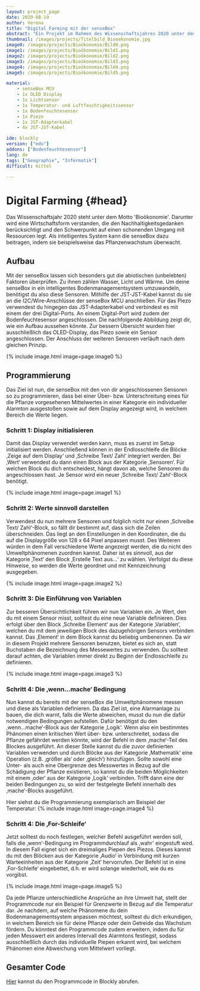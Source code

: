 ```yaml
---
layout: project_page  
date: 2020-08-19  
author: Verena
title: "Digital Farming mit der senseBox"
abstract: "Ein Projekt im Rahmen des Wissenschaftsjahres 2020 unter dem Motto 'Bioökonomie'."
thumbnail: /images/projects/Titelbild_Biooekonomie.jpg
image0: /images/projects/Bioökonomie/Bild0.png
image1: /images/projects/Bioökonomie/Bild1.png
image2: /images/projects/Bioökonomie/Bild2.png
image3: /images/projects/Bioökonomie/Bild3.png
image4: /images/projects/Bioökonomie/Bild4.png
image5: /images/projects/Bioökonomie/Bild5.png

material: 
    - senseBox MCU 
    - 1x OLED Display
    - 1x Lichtsensor
    - 1x Temperatur- und Luftfeuchtigkeitssensor
    - 1x Bodenfeuchtesensor
    - 1x Piezo
    - 1x JST-Adapterkabel  
    - 4x JST-JST-Kabel

ide: blockly
version: ["edu"]    
addons: ["Bodenfeuchtesensor"] 
lang: de 
tags: ["Geographie", "Informatik"] 
difficult: mittel

---
```

# Digital Farming {#head}
Das Wissenschaftsjahr 2020 steht unter dem Motto 'Bioökonomie'. Darunter wird eine Wirtschaftsform verstanden, die den Nachhaltigkeitsgedanken berücksichtigt und den Schwerpunkt auf einen schonenden Umgang mit Ressourcen legt. Als intelligentes System kann die senseBox dazu beitragen, indem sie beispielsweise das Pflanzenwachstum überwacht. 

## Aufbau
Mit der senseBox lassen sich besonders gut die abiotischen (unbelebten) Faktoren überprüfen. Zu ihnen zählen Wasser, Licht und Wärme. Um deine senseBox in ein intelligentes Bodenmanagementsystem umzuwandeln, benötigst du also diese Sensoren. Mithilfe der JST-JST-Kabel kannst du sie an die I2C/Wire-Anschlüsse der senseBox MCU anschließen. Für das Piezo verwendest du hingegen das JST-Adapterkabel und verbindest es mit einem der drei Digital-Ports. An einem Digital-Port wird zudem der Bodenfeuchtesensor angeschlossen. Die nachfolgende Abbildung zeigt dir, wie ein Aufbau aussehen könnte. Zur bessern Übersicht wurden hier ausschließlich das OLED-Display, das Piezo sowie ein Sensor angeschlossen. Der Anschluss der weiteren Sensoren verläuft nach dem gleichen Prinzip. 

{% include image.html image=page.image0 %}

## Programmierung

Das Ziel ist nun, die senseBox mit den von dir angeschlossenen Sensoren so zu programmieren, dass bei einer Über- bzw. Unterschreitung eines für die Pflanze vorgesehenen Mittelwertes in einer Kategorie ein individueller Alarmton ausgestoßen sowie auf dem Display angezeigt wird, in welchem Bereich die Werte liegen. 

### Schritt 1: Display initialisieren
Damit das Display verwendet werden kann, muss es zuerst im Setup initialisiert werden. Anschließend können in der Endlosschleife die Blöcke ‚Zeige auf dem Display‘ und ‚Schreibe Text/ Zahl‘ integriert werden. Bei ‚Wert‘ verwendest du dann einen Block aus der Kategorie ‚Sensoren‘. Für welchen Block du dich entscheidest, hängt davon ab, welche Sensoren du angeschlossen hast. Je Sensor wird ein neuer ‚Schreibe Text/ Zahl‘-Block benötigt. 

{% include image.html image=page.image1 %}

### Schritt 2: Werte sinnvoll darstellen
Verwendest du nun mehrere Sensoren und folglich nicht nur einen ‚Schreibe Text/ Zahl‘-Block, so fällt dir bestimmt auf, dass sich die Zeilen überschneiden. Das liegt an den Einstellungen in den Koordinaten, die du auf die Displaygröße von 128 x 64 Pixel anpassen musst. Des Weiteren würden in dem Fall verschiedene Werte angezeigt werden, die du nicht den Umweltphänomenen zuordnen kannst. Daher ist es sinnvoll, aus der Kategorie ‚Text‘ den Block ‚Erstelle Text aus…‘ zu wählen. Verfolgst du diese Hinweise, so werden die Werte geordnet und mit Kennzeichnung ausgegeben.

{% include image.html image=page.image2 %}

### Schritt 3: Die Einführung von Variablen
Zur besseren Übersichtlichkeit führen wir nun Variablen ein. Je Wert, den du mit einem Sensor misst, solltest du eine neue Variable definieren. Dies erfolgt über den Block ‚Schreibe Element‘ aus der Kategorie ‚Variablen‘, welchen du mit dem jeweiligen Block des dazugehörigen Sensors verbinden kannst. Das ‚Element‘ in dem Block kannst du beliebig umbenennen. Da wir in diesem Projekt mehrere Sensoren benutzen, bietet es sich an, statt Buchstaben die Bezeichnung des Messewertes zu verwenden. Du solltest darauf achten, die Variablen immer direkt zu Beginn der Endlosschleife zu definieren. 

{% include image.html image=page.image3 %}

### Schritt 4: Die ‚wenn...mache‘ Bedingung 
Nun kannst du bereits mit der senseBox die Umweltphänomene messen und diese als Variablen definieren. Da das Ziel ist, eine Alarmanlage zu bauen, die dich warnt, falls die Werte abweichen, musst du nun die dafür notwendigen Bedingungen aufstellen. Dafür benötigst du den ‚wenn...mache‘-Block aus der Kategorie ‚Logik‘. Wenn also ein bestimmtes Phänomen einen kritischen Wert über- bzw. unterschreitet, sodass die Pflanze gefährdet werden könnte, wird der Befehl in dem ‚mache‘-Teil des Blockes ausgeführt. An dieser Stelle kannst du die zuvor definierten Variablen verwenden und durch Blöcke aus der Kategorie ‚Mathematik‘ eine Operation (z.B. ‚größer als‘ oder ‚gleich‘) hinzufügen. Sollte sowohl eine Unter- als auch eine Obergrenze des Messwertes in Bezug auf die Schädigung der Pflanze existieren, so kannst du die beiden Möglichkeiten mit einem ‚oder‘ aus der Kategorie ‚Logik‘ verbinden. Trifft dann eine der beiden Bedingungen zu, so wird der festgelegte Befehl innerhalb des ‚mache‘-Blocks ausgeführt. 

Hier siehst du die Programmierung exemplarisch am Beispiel der Temperatur:
{% include image.html image=page.image4 %}

### Schritt 4: Die ‚For-Schleife‘
Jetzt solltest du noch festlegen, welcher Befehl ausgeführt werden soll, falls die ‚wenn‘-Bedingung im Programmdurchlauf als ‚wahr' eingestuft wird. In diesem Fall eignet sich ein dreimaliges Piepen des Piezos. Dieses kannst du mit den Blöcken aus der Kategorie ‚Audio‘ in Verbindung mit kurzen Warteeinheiten aus der Kategorie ‚Zeit‘ hervorrufen. Der Befehl ist in eine ‚For-Schleife‘ eingebettet, d.h. er wird solange wiederholt, wie du es vorgibst.

{% include image.html image=page.image5 %}

Da jede Pflanze unterschiedliche Ansprüche an ihre Umwelt hat, stellt der Programmcode nur ein Beispiel für Grenzwerte in Bezug auf die Temperatur dar. Je nachdem, auf welche Phänomene du dein Bodenmanagementsystem anpassen möchtest, solltest du dich erkundigen, in welchem Bereich sie für deine Pflanze oder dein Getreide das Wachstum fördern. Du könntest den Programmcode zudem erweitern, indem du für jeden Messwert ein anderes Intervall des Alarmtons festlegst, sodass ausschließlich durch das individuelle Piepen erkannt wird, bei welchem Phänomen eine Abweichung vom Mittelwert vorliegt.  

## Gesamter Code

[Hier](https://blockly.sensebox.de/gallery/63b6b53bd2853f0013b1da34) kannst du den Programmcode in Blockly abrufen. 

